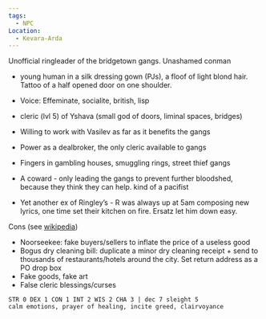 ```yaml
---
tags:
  - NPC
Location:
  - Kevara-Arda
---
```



Unofficial ringleader of the bridgetown gangs. Unashamed conman

- young human in a silk dressing gown (PJs), a floof of light blond hair. Tattoo of a half opened door on one shoulder.
- Voice: Effeminate, socialite, british, lisp
- cleric (lvl 5) of Yshava (small god of doors, liminal spaces, bridges)

- Willing to work with Vasilev as far as it benefits the gangs
- Power as a dealbroker, the only cleric available to gangs
- Fingers in gambling houses, smuggling rings, street thief gangs
- A coward - only leading the gangs to prevent further bloodshed, because they think they can help. kind of a pacifist
- Yet another ex of Ringley’s - R was always up at 5am composing new lyrics, one time set their kitchen on fire. Ersatz let him down easy.

Cons (see [wikipedia](https://en.wikipedia.org/wiki/List_of_confidence_tricks))
- Noorseekee: fake buyers/sellers to inflate the price of a useless good
- Bogus dry cleaning bill: duplicate a minor dry cleaning receipt + send to thousands of restaurants/hotels around the city. Set return address as a PO drop box
- Fake goods, fake art
- False cleric blessings/curses

```
STR 0 DEX 1 CON 1 INT 2 WIS 2 CHA 3 | dec 7 sleight 5
calm emotions, prayer of healing, incite greed, clairvoyance
```
